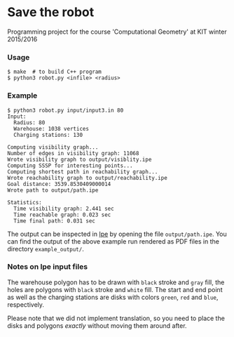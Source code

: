 # Save the robot

Programming project for the course 'Computational Geometry' at KIT
winter 2015/2016

### Usage

    $ make  # to build C++ program
    $ python3 robot.py <infile> <radius>

### Example

    $ python3 robot.py input/input3.in 80
    Input:
      Radius: 80
      Warehouse: 1038 vertices
      Charging stations: 130

    Computing visibility graph...
    Number of edges in visibility graph: 11068
    Wrote visibility graph to output/visiblity.ipe
    Computing SSSP for interesting points...
    Computing shortest path in reachability graph...
    Wrote reachability graph to output/reachability.ipe
    Goal distance: 3539.8530409000014
    Wrote path to output/path.ipe

    Statistics:
      Time visibility graph: 2.441 sec
      Time reachable graph: 0.023 sec
      Time final path: 0.031 sec

The output can be inspected in [Ipe](http://ipe.otfried.org/) by opening the
file `output/path.ipe`. You can find the output of the above example run
rendered as PDF files in the directory `example_output/`.

### Notes on Ipe input files

The warehouse polygon has to be drawn with `black` stroke and `gray` fill, the
holes are polygons with `black` stroke and `white` fill. The start and end point
as well as the charging stations are disks with colors `green`, `red` and `blue`,
respectively.

Please note that we did not implement translation, so you need to place the
disks and polygons *exactly* without moving them around after.
